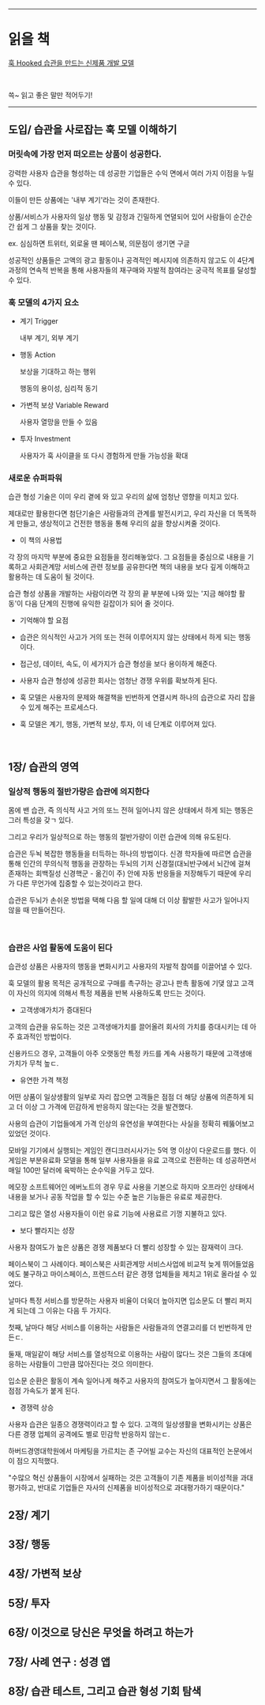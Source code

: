 <hr>

# 읽을 책 

[훅 Hooked 습관을 만드는 신제품 개발 모델](hhttp://www.yes24.com/Product/UsedShopHub/Hub/15523319)

<br>

쓱~ 읽고 좋은 말만 적어두기!

<hr>

## 도입/ 습관을 사로잡는 훅 모델 이해하기

### 머릿속에 가장 먼저 떠오르는 상품이 성공한다.


강력한 사용자 습관을 형성하는 데 성공한 기업들은 수익 면에서 여러 가지 이점을 누릴 수 있다.

이들이 만든 상품에는 '내부 계기'라는 것이 존재한다.

상품/서비스가 사용자의 일상 행동 및 감정과 긴밀하게 연뎔되어 있어 사람들이 순간순간 쉽게 그 상품을 찾는 것이다. 

ex. 심심하면 트위터, 외로울 땐 페이스북, 의문점이 생기면 구글


성공적인 상품들은 고액의 광고 활동이나 공격적인 메시지에 의존하지 않고도 이 4단계 과정의 연속적 반복을 통해 사용자들의 재구매와 자발적 참여라는 궁극적 목표를 달성할 수 있다.


### 훅 모델의 4가지 요소

- 계기 Trigger

  내부 계기, 외부 계기

- 행동 Action

  보상을 기대하고 하는 행위
  
  행동의 용이성, 심리적 동기
  
- 가변적 보상 Variable Reward

  사용자 열망을 만들 수 있음
  
- 투자 Investment

  사용자가 훅 사이클을 또 다시 경험하게 만들 가능성을 확대

### 새로운 슈퍼파워

습관 형성 기술은 이미 우리 곁에 와 있고 우리의 삶에 엄청난 영향을 미치고 있다.

제대로만 활용한다면 첨단기술은 사람들과의 관계를 발전시키고, 우리 자신을 더 똑똑하게 만들고, 생상적이고 건전한 행동을 통해 우리의 삶을 향상시켜줄 것이다.


* 이 책의 사용법

각 장의 마지막 부분에 중요한 요점들을 정리해놓았다. 그 요점들을 중심으로 내용을 기록하고 사회관계망 서비스에 관련 정보를 공유한다면 책의 내용을 보다 깊게 이해하고 활용하는 데 도움이 될 것이다.

습관 형성 상품을 개발하는 사람이라면 각 장의 끝 부분에 나와 있는 '지금 해야할 활동'이 다음 단계의 진행에 유익한 길잡이가 되어 줄 것이다. 

* 기억해야 할 요점

- 습관은 의식적인 사고가 거의 또는 전혀 이루어지지 않는 상태에서 하게 되는 행동이다.

- 접근성, 데이터, 속도, 이 세가지가 습관 형성을 보다 용이하게 해준다.

- 사용자 습관 형성에 성공한 회사는 엄청난 경쟁 우위를 확보하게 된다.

- 훅 모델은 사용자의 문제와 해결책을 빈번하게 연결시켜 하나의 습관으로 자리 잡을 수 있게 해주는 프로세스다.

- 훅 모델은 계기, 행동, 가변적 보상, 투자, 이 네 단계로 이루어져 있다.

<br>

## 1장/ 습관의 영역

### 일상적 행동의 절반가량은 습관에 의지한다

몸에 밴 습관, 즉 의식적 사고 거의 또느 전혀 일어나지 않은 상태에서 하게 되는 행동은 그러 특성을 갖ㄱ 있다.

그리고 우리가 일상적으로 하는 행동의 절반가량이 이런 습관에 의해 유도된다.

습관은 두뇍 복잡한 행동들을 터득하는 하나의 방법이다. 신경 학자들에 따르면 습관을 통해 인간의 무의식적 행동을 관장하는 두뇌의 기저 신경절(대뇌반구에서 뇌간에 걸쳐 존재하는 회백질성 신경핵군 - 옮긴이 주) 안에 자동 반응들을 저장해두기 때문에 우리가 다른 무언가에 집중할 수 있는것이라고 한다.

습관은 두뇌가 손쉬운 방법을 택해 다음 할 일에 대해 더 이상 활발한 사고가 일어나지 않을 때 만들어진다.

<br>

### 습관은 사업 활동에 도움이 된다

습관성 상품은 사용자의 행동을 변화시키고 사용자의 자발적 참여를 이끌어낼 수 있다. 

훅 모델의 활용 목적은 공개적으로 구매를 촉구하는 광고나 판촉 활동에 기댖 않고 고객이 자신의 의지에 의해서 특정 제품을 반복 사용하도록 만드는 것이다.

- 고객생애가치가 증대된다

고객의 습관을 유도하는 것은 고객생애가치를 끌어올려 회사의 가치를 증대시키는 데 아주 효과적인 방법이다.

신용카드으 경우, 고객들이 아주 오랫동안 특정 카드를 계속 사용하기 때문에 고객생애가치가 무척 높ㄷ.

- 유연한 가격 책정

어떤 상품이 일상생활의 일부로 자리 잡으면 고객들은 점점 더 해당 상품에 의존하게 되고 더 이상 그 가격에 민감하게 반응하지 않는다는 것을 발견했다.

사용의 습관이 기업들에게 가격 인상의 유연성을 부여한다는 사실을 정확히 꿰뚫어보고 있었던 것이다.

모바일 기기에서 실행되는 게임인 캔디크러시사가는 5억 명 이상이 다운로드를 했다. 이 게임은 부분유료화 모델을 통해 일부 사용자들을 유료 고객으로 전환하는 데 성공하면서 매일 100만 달러에 육박하는 순수익을 거두고 있다.

메모장 소프트웨어인 에버노트의 경우 무료 사용을 기본으로 하지마 오프라인 상태에서 내용을 보거나 공동 작업을 할 수 있는 수준 높은 기능들은 유료로 제공한다.

그리고 많은 열성 사용자들이 이런 유료 기능에 사용료르 기껑 지불하고 있다.

- 보다 빨라지는 성장

사용자 참여도가 높은 상품은 경쟁 제품보다 더 빨리 성장할 수 있는 잠재력이 크다.

페이스북이 그 사례이다. 페이스북은 사회관계망 서비스사업에 비교적 늦게 뛰어들었음에도 불구하고 마이스페이스, 프렌드스터 같은 경쟁 업체들을 제치고 1위로 올라설 수 있었다.

날마다 특정 서비스를 방문하는 사용자 비율이 더욱더 높아지면 입소문도 더 빨리 퍼지게 되는데 그 이유는 다음 두 가지다.

첫째, 날마다 해당 서비스를 이용하는 사람들은 사람들과의 연결고리를 더 빈번하게 만든ㄷ.

둘재, 매일같이 해당 서비스를 열성적으로 이용하는 사람이 많다느 것은 그들의 초대에 응하는 사람들이 그만큼 많아진다는 것으 의미한다.

입소문 순환은 활동이 계속 일어나게 해주고 사용자의 참여도가 높아지면서 그 활동에는 점점 가속도가 붙게 된다.

- 경쟁력 상승

사용자 습관은 일종으 경쟁력이라고 할 수 있다. 고객의 일상생활을 변화시키는 상품은 다른 경쟁 업체의 공격에도 별로 민감학 반응하지 않는ㄷ.

하버드경영대학원에서 마케팅을 가르치는 존 구어빌 교수는 자신의 대표적인 논문에서 이 점으 지적했다.

"수많으 혁신 상품들이 시장에서 실패하는 것은 고객들이 기존 제품을 비이성적을 과대평가하고, 반대로 기업들은 자사의 신제품을 비이성적으로 과대평가하기 때문이다."


## 2장/ 계기

## 3장/ 행동

## 4장/ 가변적 보상

## 5장/ 투자

## 6장/ 이것으로 당신은 무엇을 하려고 하는가

## 7장/ 사례 연구 : 성경 앱

## 8장/ 습관 테스트, 그리고 습관 형성 기회 탐색
